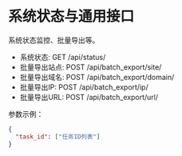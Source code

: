 # 系统状态与通用接口

系统状态监控、批量导出等。

- 系统状态: GET /api/status/
- 批量导出站点: POST /api/batch_export/site/
- 批量导出域名: POST /api/batch_export/domain/
- 批量导出IP: POST /api/batch_export/ip/
- 批量导出URL: POST /api/batch_export/url/

参数示例：
```json
{
  "task_id": ["任务ID列表"]
}
```